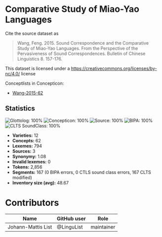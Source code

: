 # Comparative Study of Miao-Yao Languages

Cite the source dataset as

> Wang, Feng. 2015. Sound Correspondence and the Comparative Study of Miao-Yao Languages. From the Perspective of the Pervasiveness of Sound Correspondences. Bulletin of Chinese Linguistics 8. 157-176.

This dataset is licensed under a https://creativecommons.org/licenses/by-nc/4.0/ license


Conceptlists in Concepticon:
- [Wang-2015-62](https://concepticon.clld.org/contributions/Wang-2015-62)
## Statistics


![Glottolog: 100%](https://img.shields.io/badge/Glottolog-100%25-brightgreen.svg "Glottolog: 100%")
![Concepticon: 100%](https://img.shields.io/badge/Concepticon-100%25-brightgreen.svg "Concepticon: 100%")
![Source: 100%](https://img.shields.io/badge/Source-100%25-brightgreen.svg "Source: 100%")
![BIPA: 100%](https://img.shields.io/badge/BIPA-100%25-brightgreen.svg "BIPA: 100%")
![CLTS SoundClass: 100%](https://img.shields.io/badge/CLTS%20SoundClass-100%25-brightgreen.svg "CLTS SoundClass: 100%")

- **Varieties:** 12
- **Concepts:** 62
- **Lexemes:** 794
- **Sources:** 3
- **Synonymy:** 1.08
- **Invalid lexemes:** 0
- **Tokens:** 2,856
- **Segments:** 167 (0 BIPA errors, 0 CTLS sound class errors, 167 CLTS modified)
- **Inventory size (avg):** 48.67

# Contributors

Name | GitHub user | Role
--- | --- | ---
Johann-Mattis List | @LinguList | maintainer


